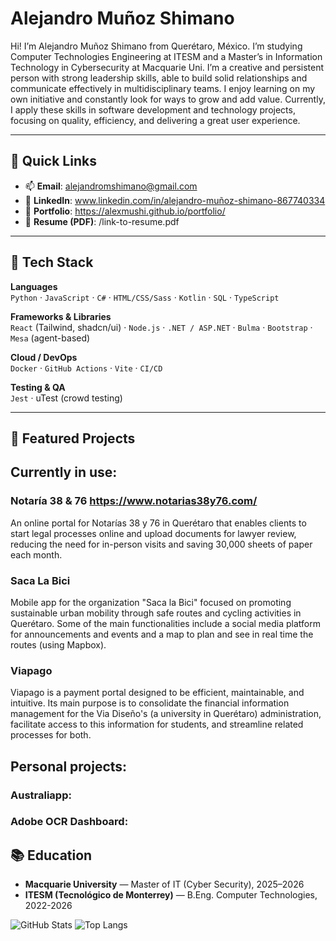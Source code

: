 # Alejandro Muñoz Shimano 

Hi! I’m Alejandro Muñoz Shimano from Querétaro, México. I’m studying Computer Technologies Engineering at ITESM and a Master’s in Information Technology in Cybersecurity at Macquarie Uni. I’m a creative and persistent person with strong leadership skills, able to build solid relationships and communicate effectively in multidisciplinary teams. I enjoy learning on my own initiative and constantly look for ways to grow and add value. Currently, I apply these skills in software development and technology projects, focusing on quality, efficiency, and delivering a great user experience.

---

## 🔗 Quick Links
- 📫 **Email**: alejandromshimano@gmail.com  
- 💼 **LinkedIn**: www.linkedin.com/in/alejandro-muñoz-shimano-867740334
- 🧪 **Portfolio**: https://alexmushi.github.io/portfolio/
- 📄 **Resume (PDF)**: /link-to-resume.pdf

---

## 🧰 Tech Stack

**Languages**  
`Python` · `JavaScript` · `C#` · `HTML/CSS/Sass` · `Kotlin` · `SQL` · `TypeScript`

**Frameworks & Libraries**  
`React` (Tailwind, shadcn/ui) · `Node.js` · `.NET / ASP.NET` · `Bulma` · `Bootstrap` · `Mesa` (agent-based) 

**Cloud / DevOps**  
`Docker` · `GitHub Actions` · `Vite` · `CI/CD`  

**Testing & QA**  
`Jest` · uTest (crowd testing)

---

## 🚀 Featured Projects

## Currently in use:

### Notaría 38 & 76 https://www.notarias38y76.com/
An online portal for Notarías 38 y 76 in Querétaro that enables clients to start legal processes online and upload documents for lawyer review, reducing the need for in-person visits and saving 30,000 sheets of paper each month.

### Saca La Bici
Mobile app for the organization "Saca la Bici" focused on promoting sustainable urban mobility through safe routes and cycling activities in Querétaro. Some of the main functionalities include a social media platform for announcements and events and a map to plan and see in real time the routes (using Mapbox).

### Viapago
Viapago is a payment portal designed to be efficient, maintainable, and intuitive. Its main purpose is to consolidate the financial information management for the Via Diseño's (a university in Querétaro) administration, facilitate access to this information for students, and streamline related processes for both.

## Personal projects:

### Australiapp:

### Adobe OCR Dashboard:


## 📚 Education
- **Macquarie University** — Master of IT (Cyber Security), 2025–2026 
- **ITESM (Tecnológico de Monterrey)** — B.Eng. Computer Technologies, 2022-2026


![GitHub Stats](https://github-readme-stats.vercel.app/api?username=alexmushi&show_icons=true)
![Top Langs](https://github-readme-stats.vercel.app/api/top-langs/?username=alexmush&layout=compact)


